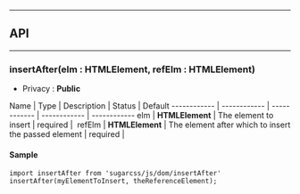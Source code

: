 


-----------------------------
## API
-----------------------------

### insertAfter(elm : HTMLElement, refElm : HTMLElement)

- Privacy : **Public**



Name | Type | Description | Status | Default
------------ | ------------ | ------------ | ------------ | ------------
elm | **HTMLElement** | The element to insert | required | 
refElm | **HTMLElement** | The element after which to insert the passed element | required | 


#### Sample
```language-undefined
import insertAfter from 'sugarcss/js/dom/insertAfter'
insertAfter(myElementToInsert, theReferenceElement);

```


